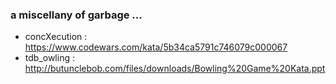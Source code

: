 ### a miscellany of garbage ...

* concXecution : https://www.codewars.com/kata/5b34ca5791c746079c000067
* tdb_owling : http://butunclebob.com/files/downloads/Bowling%20Game%20Kata.ppt